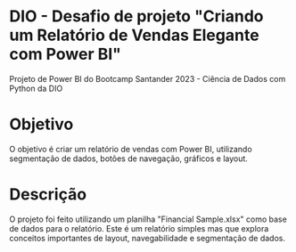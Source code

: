 # DIO - Desafio de projeto "Criando um Relatório de Vendas Elegante com Power BI"

Projeto de Power BI do Bootcamp Santander 2023 - Ciência de Dados com Python da DIO

# Objetivo

O objetivo é criar um relatório de vendas com Power BI, utilizando segmentação de dados, botões de navegação, gráficos e layout.

# Descrição

O projeto foi feito utilizando um planilha "Financial Sample.xlsx" como base de dados para o relatório. Este é um relatório simples mas que explora conceitos importantes de layout, navegabilidade e segmentação de dados.
